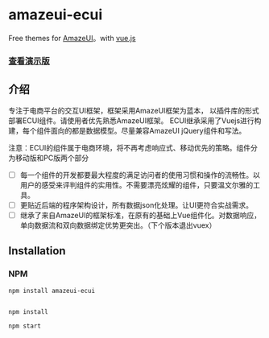 # amazeui-ecui

Free themes for [AmazeUI](https://github.com/amazeui/amazeui)。with [vue.js](https://github.com/vuejs/vue)

### [查看演示版](https://flykeying.github.io/amazeui-ec/)

## 介绍

专注于电商平台的交互UI框架，框架采用AmazeUI框架为蓝本， 以插件库的形式部署ECUI组件。请使用者优先熟悉AmazeUI框架。 ECUI继承采用了Vuejs进行构建，每个组件面向的都是数据模型。尽量兼容AmazeUI jQuery组件和写法。

注意：ECUI的组件属于电商环境，将不再考虑响应式、移动优先的策略。组件分为移动版和PC版两个部分

- [ ] 每一个组件的开发都要最大程度的满足访问者的使用习惯和操作的流畅性。以用户的感受来评判组件的实用性。不需要漂亮炫耀的组件，只要温文尔雅的工具。
- [ ] 更贴近后端的程序架构设计，所有数据json化处理。让UI更符合实战需求。
- [ ] 继承了来自AmazeUI的框架标准，在原有的基础上Vue组件化。对数据响应，单向数据流和双向数据绑定优势更突出。（下个版本退出vuex）

## Installation

### NPM
`npm install amazeui-ecui`

```javascript

npm install

npm start

```